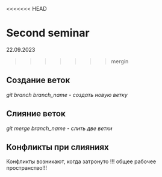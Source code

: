 <<<<<<< HEAD
# Second seminar
22.09.2023
>>>>>>> mergin
## Создание веток
*git branch branch_name - создать новую ветку*
## Слияние веток
*git merge branch_name - слить две ветки*
## Конфликты при слияниях 
Конфликты возникают, когда затронуто !!! общее рабочее пространство!!!